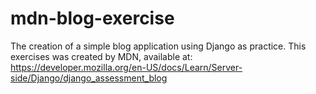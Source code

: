 # mdn-blog-exercise
The creation of a simple blog application using Django as practice. This exercises was created by MDN, available at: https://developer.mozilla.org/en-US/docs/Learn/Server-side/Django/django_assessment_blog
